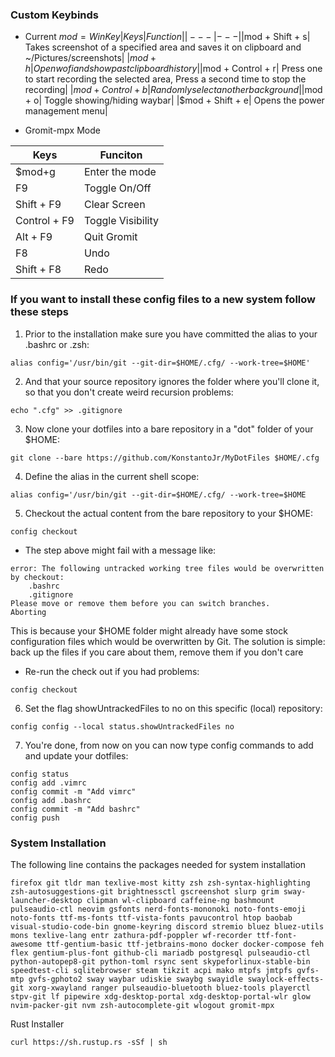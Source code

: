 ### Custom Keybinds
- Current $mod = WinKey
| Keys | Function |
|---|---|
|$mod + Shift + s| Takes screenshot of a specified area and saves it on clipboard and ~/Pictures/screenshots|
|$mod + h| Open wofi and show past clipboard history|
|$mod + Control + r| Press one to start recording the selected area, Press a second time to stop the recording|
|$mod + Control + b | Randomly select another background|
|$mod + o| Toggle showing/hiding waybar|
|$mod + Shift + e| Opens the power management menu|

- Gromit-mpx Mode

| Keys | Funciton |
|---|---|
|$mod+g| Enter the mode|
|F9| Toggle On/Off|
|Shift + F9| Clear Screen|
|Control + F9| Toggle Visibility|
|Alt + F9| Quit Gromit|
|F8| Undo |
|Shift + F8| Redo |

### If you want to install these config files to a new system follow these steps

1. Prior to the installation make sure you have committed the alias to your .bashrc or .zsh:
```
alias config='/usr/bin/git --git-dir=$HOME/.cfg/ --work-tree=$HOME'
```
2. And that your source repository ignores the folder where you'll clone it, so that you don't create weird recursion problems:
```
echo ".cfg" >> .gitignore
```
3. Now clone your dotfiles into a bare repository in a "dot" folder of your $HOME:
```
git clone --bare https://github.com/KonstantoJr/MyDotFiles $HOME/.cfg
```
4. Define the alias in the current shell scope:
```
alias config='/usr/bin/git --git-dir=$HOME/.cfg/ --work-tree=$HOME
```
5. Checkout the actual content from the bare repository to your $HOME:
```
config checkout
```
- The step above might fail with a message like:
```
error: The following untracked working tree files would be overwritten by checkout:
    .bashrc
    .gitignore
Please move or remove them before you can switch branches.
Aborting
```
This is because your $HOME folder might already have some stock configuration files which would be overwritten by Git. 
The solution is simple: back up the files if you care about them, remove them if you don't care

- Re-run the check out if you had problems:
```
config checkout
```
6. Set the flag showUntrackedFiles to no on this specific (local) repository:
```
config config --local status.showUntrackedFiles no
```
7. You're done, from now on you can now type config commands to add and update your dotfiles:
```
config status
config add .vimrc
config commit -m "Add vimrc"
config add .bashrc
config commit -m "Add bashrc"
config push
```

### System Installation
The following line contains the packages needed for system installation
```
firefox git tldr man texlive-most kitty zsh zsh-syntax-highlighting zsh-autosuggestions-git brightnessctl gscreenshot slurp grim sway-launcher-desktop clipman wl-clipboard caffeine-ng bashmount pulseaudio-ctl neovim gsfonts nerd-fonts-mononoki noto-fonts-emoji noto-fonts ttf-ms-fonts ttf-vista-fonts pavucontrol htop baobab visual-studio-code-bin gnome-keyring discord stremio bluez bluez-utils mons texlive-lang entr zathura-pdf-poppler wf-recorder ttf-font-awesome ttf-gentium-basic ttf-jetbrains-mono docker docker-compose feh flex gentium-plus-font github-cli mariadb postgresql pulseaudio-ctl python-autopep8-git python-toml rsync sent skypeforlinux-stable-bin speedtest-cli sqlitebrowser steam tikzit acpi mako mtpfs jmtpfs gvfs-mtp gvfs-gphoto2 sway waybar udiskie swaybg swayidle swaylock-effects-git xorg-xwayland ranger pulseaudio-bluetooth bluez-tools playerctl stpv-git lf pipewire xdg-desktop-portal xdg-desktop-portal-wlr glow nvim-packer-git nvm zsh-autocomplete-git wlogout gromit-mpx
```
Rust Installer
```
curl https://sh.rustup.rs -sSf | sh
```
